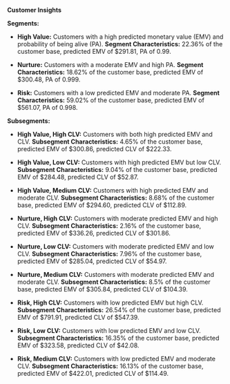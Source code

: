 **Customer Insights**

**Segments:**

* **High Value:** Customers with a high predicted monetary value (EMV) and probability of being alive (PA). **Segment Characteristics:** 22.36% of the customer base, predicted EMV of $291.81, PA of 0.99.

* **Nurture:** Customers with a moderate EMV and high PA. **Segment Characteristics:** 18.62% of the customer base, predicted EMV of $300.48, PA of 0.999.

* **Risk:** Customers with a low predicted EMV and moderate PA. **Segment Characteristics:** 59.02% of the customer base, predicted EMV of $561.07, PA of 0.998.

**Subsegments:**

* **High Value, High CLV:** Customers with both high predicted EMV and CLV. **Subsegment Characteristics:** 4.65% of the customer base, predicted EMV of $300.86, predicted CLV of $222.33.

* **High Value, Low CLV:** Customers with high predicted EMV but low CLV. **Subsegment Characteristics:** 9.04% of the customer base, predicted EMV of $284.48, predicted CLV of $52.87.

* **High Value, Medium CLV:** Customers with high predicted EMV and moderate CLV. **Subsegment Characteristics:** 8.68% of the customer base, predicted EMV of $294.60, predicted CLV of $112.89.

* **Nurture, High CLV:** Customers with moderate predicted EMV and high CLV. **Subsegment Characteristics:** 2.16% of the customer base, predicted EMV of $336.26, predicted CLV of $301.86.

* **Nurture, Low CLV:** Customers with moderate predicted EMV and low CLV. **Subsegment Characteristics:** 7.96% of the customer base, predicted EMV of $285.04, predicted CLV of $54.97.

* **Nurture, Medium CLV:** Customers with moderate predicted EMV and moderate CLV. **Subsegment Characteristics:** 8.5% of the customer base, predicted EMV of $305.84, predicted CLV of $104.39.

* **Risk, High CLV:** Customers with low predicted EMV but high CLV. **Subsegment Characteristics:** 26.54% of the customer base, predicted EMV of $791.91, predicted CLV of $547.39.

* **Risk, Low CLV:** Customers with low predicted EMV and low CLV. **Subsegment Characteristics:** 16.35% of the customer base, predicted EMV of $323.58, predicted CLV of $42.08.

* **Risk, Medium CLV:** Customers with low predicted EMV and moderate CLV. **Subsegment Characteristics:** 16.13% of the customer base, predicted EMV of $422.01, predicted CLV of $114.49.